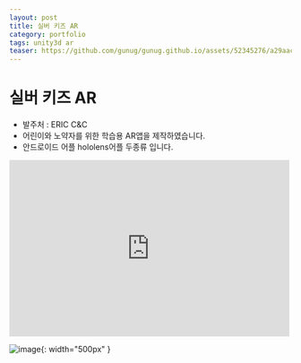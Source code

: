 ```yaml
---
layout: post
title: 실버 키즈 AR
category: portfolio
tags: unity3d ar
teaser: https://github.com/gunug/gunug.github.io/assets/52345276/a29aacd0-d9ff-48cb-ace9-f27246edae24
---
```


# 실버 키즈 AR
* 발주처 : ERIC C&C
* 어린이와 노약자를 위한 학습용 AR앱을 제작하였습니다.
* 안드로이드 어플 hololens어플 두종류 입니다.

<iframe width="500" height="315" src="https://www.youtube.com/embed/9qE77AjB-QE?si=HL6k8eeNvfcKWs87" title="YouTube video player" frameborder="0" allow="accelerometer; autoplay; clipboard-write; encrypted-media; gyroscope; picture-in-picture; web-share" allowfullscreen></iframe>

![image](https://github.com/gunug/gunug.github.io/assets/52345276/a29aacd0-d9ff-48cb-ace9-f27246edae24){: width="500px" }

